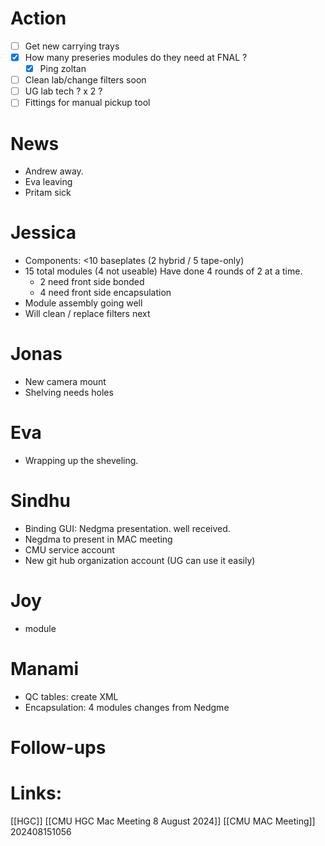 
# Action 
- [ ] Get new carrying trays
- [x] How many preseries modules do they need at FNAL ? 
	- [x] Ping zoltan
- [ ] Clean lab/change filters soon
- [ ] UG lab tech ? x 2 ?
- [ ] Fittings for manual pickup tool

# News
- Andrew away.
- Eva leaving
- Pritam sick 

# Jessica
- Components: <10 baseplates (2 hybrid / 5 tape-only)
- 15 total modules (4 not useable) Have done 4 rounds of 2 at a time.
	- 2 need front side bonded
	- 4 need front side encapsulation
- Module assembly going well
- Will clean / replace filters next

# Jonas
- New camera mount
- Shelving needs holes 

# Eva
- Wrapping up the sheveling. 

# Sindhu
- Binding GUI: Nedgma presentation.  well received. 
- Negdma to present in MAC meeting
- CMU service account 
- New git hub organization account (UG can use it easily)

# Joy
- module 

# Manami 
- QC tables: create XML
- Encapsulation: 4 modules changes from Nedgme 

# Follow-ups


# Links: 
[[HGC]]
[[CMU HGC Mac Meeting 8 August 2024]]
[[CMU MAC Meeting]]
202408151056